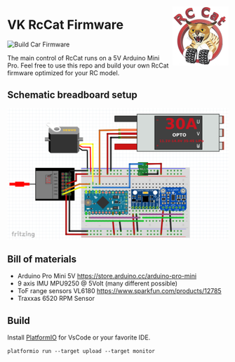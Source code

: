 <a href="#"><img src="../images/logo_small.png" width="128" height="135" align="right"/></a>

# VK RcCat Firmware

![Build Car Firmware](https://github.com/VK/PrivateCat/workflows/Build%20Car%20Firmware/badge.svg)

The main control of RcCat runs on a 5V Arduino Mini Pro. Feel free to use this repo and build your own RcCat firmware optimized for your RC model.



## Schematic breadboard setup
![](../images/sketch.png)


## Bill of materials
* Arduino Pro Mini 5V
  https://store.arduino.cc/arduino-pro-mini
* 9 axis IMU MPU9250 @ 5Volt
  (many different possible)
* ToF range sensors VL6180
  https://www.sparkfun.com/products/12785
* Traxxas 6520 RPM Sensor


##  Build
Install [PlatformIO](https://platformio.org/) for VsCode or your favorite IDE.
```
platformio run --target upload --target monitor
```
